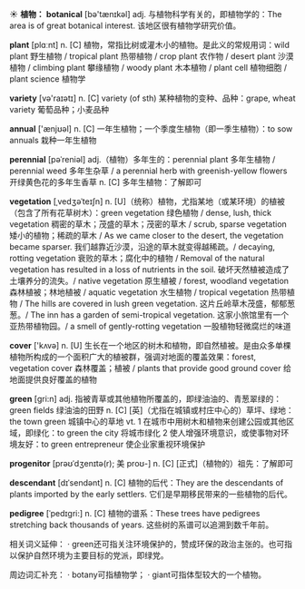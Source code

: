 ☀ <span class="category">**植物：**</span>
<span class="vocabulary">**botanical**</span> [bə'tænɪkəl] 
<span class="definition">adj. 与植物科学有关的，即植物学的：</span>The area is of great botanical interest. 该地区很有植物学研究价值。

<span class="vocabulary">**plant**</span> [plɑːnt] 
<span class="definition">n. [C] 植物，常指比树或灌木小的植物。是此义的常规用词：</span>wild plant 野生植物 / tropical plant 热带植物 / crop plant 农作物 / desert plant 沙漠植物 / climbing plant 攀缘植物 / woody plant 木本植物 / plant cell 植物细胞 / plant science 植物学
           
<span class="vocabulary">**variety**</span> [və'raɪətɪ] 
<span class="definition">n. [C] variety (of sth) 某种植物的变种、品种：</span>grape, wheat variety 葡萄品种；小麦品种

<span class="vocabulary">**annual**</span> ['ænjʊəl] 
<span class="definition">n. [C] 一年生植物；一个季度生植物（即一季生植物）：</span>to sow annuals 栽种一年生植物
           
<span class="vocabulary">**perennial**</span> [pəˈreniəl]
<span class="definition">adj.（植物）多年生的：</span>perennial plant 多年生植物 / perennial weed 多年生杂草 / a perennial herb with greenish-yellow flowers 开绿黄色花的多年生香草 <span class="definition">n. [C] 多年生植物：</span>了解即可

<span class="vocabulary">**vegetation**</span> [ˌvedʒəˈteɪʃn]
<span class="definition">n. [U]（统称）植物，尤指某地（或某环境）的植被（包含了所有花草树木）：</span>green vegetation 绿色植物 / dense, lush, thick vegetation 稠密的草木；茂盛的草木；茂密的草木 / scrub, sparse vegetation 矮小的植物；稀疏的草木 / As we came closer to the desert, the vegetation became sparser. 我们越靠近沙漠，沿途的草木就变得越稀疏。/ decaying, rotting vegetation 衰败的草木；腐化中的植物 / Removal of the natural vegetation has resulted in a loss of nutrients in the soil. 破坏天然植被造成了土壤养分的流失。/ native vegetation 原生植被 / forest, woodland vegetation 森林植被；林地植被 / aquatic vegetation 水生植物 / tropical vegetation 热带植物 / The hills are covered in lush green vegetation. 这片丘岭草木茂盛，郁郁葱葱。/ The inn has a garden of semi-tropical vegetation. 这家小旅馆里有一个亚热带植物园。/ a smell of gently-rotting vegetation 一股植物轻微腐烂的味道

<span class="vocabulary">**cover**</span> ['kʌvə] 
<span class="definition">n. [U] 生长在一个地区的树木和植物，即自然植被。是由众多单棵植物所构成的一个面积广大的植被群，强调对地面的覆盖效果：</span>forest, vegetation cover 森林覆盖；植被 / plants that provide good ground cover 给地面提供良好覆盖的植物

<span class="vocabulary">**green**</span> [ɡri:n] 
<span class="definition">adj. 指被青草或其他植物所覆盖的，即绿油油的、青葱翠绿的：</span>green fields 绿油油的田野 <span class="definition">n. [C] [英]（尤指在城镇或村庄中心的）草坪、绿地：</span>the town green 城镇中心的草地 <span class="definition">vt. 1 在城市中用树木和植物来创建公园或其他区域，即绿化：</span>to green the city 将城市绿化 <span class="definition">2 使人增强环境意识，或使事物对环境友好：</span>to green entrepreneur 使企业家重视环境保护
           
<span class="vocabulary">**progenitor**</span> [prəʊˈdʒenɪtə(r); 美 proʊ-]
<span class="definition">n. [C] [正式]（植物的）祖先：</span>了解即可                    

<span class="vocabulary">**descendant**</span> [dɪˈsendənt]
<span class="definition">n. [C] 植物的后代：</span>They are the descendants of plants imported by the early settlers. 它们是早期移民带来的一些植物的后代。
           
<span class="vocabulary">**pedigree**</span> [ˈpedɪgri:]
<span class="definition">n. [C] 植物的谱系：</span>These trees have pedigrees stretching back thousands of years. 这些树的系谱可以追溯到数千年前。

相关词义延伸：
· green还可指关注环境保护的，赞成环保的政治主张的。也可指以保护自然环境为主要目标的党派，即绿党。

周边词汇补充：
· botany可指植物学；
· giant可指体型较大的一个植物。
